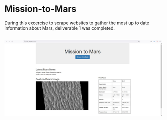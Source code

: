 # Mission-to-Mars
During this excercise to scrape websites to gather the most up to date information about Mars, deliverable 1 was completed.
##
![alt](https://github.com/BBright07/Mission-to-Mars/blob/main/Deliverable_1.jpg)